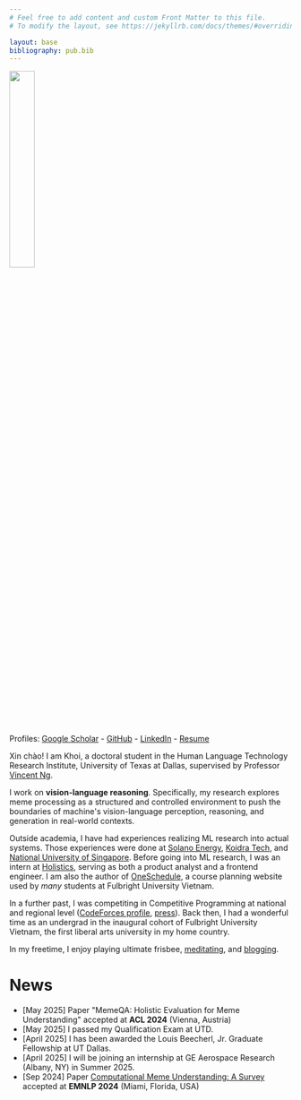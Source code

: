 ```yaml
---
# Feel free to add content and custom Front Matter to this file.
# To modify the layout, see https://jekyllrb.com/docs/themes/#overriding-theme-defaults

layout: base
bibliography: pub.bib
---
```


<img src='assets/ava-shirt.JPG' width="30%">

Profiles: [Google Scholar](https://scholar.google.com/citations?user=-oyrpkoAAAAJ&hl=en) - [GitHub](https://github.com/npnkhoi) - [LinkedIn](https://www.linkedin.com/in/npnkhoi/) - [Resume](assets/Khoi%20Nguyen%20-%20Resume.pdf)

Xin chào! I am Khoi, a doctoral student in the Human Language Technology Research Institute, University of Texas at Dallas, supervised by Professor [Vincent Ng](https://www.hlt.utdallas.edu/~vince/). 

I work on **vision-language reasoning**. Specifically, my research explores meme processing as a structured and controlled environment to push the boundaries of machine's vision-language perception, reasoning, and generation in real-world contexts. 

<!--In the past, I worked with [Raghuram Ramanujan](https://www.davidson.edu/people/raghu-ramanujan) on Monte Carlo Tree Search.-->
Outside academia, I have had experiences realizing ML research into actual systems. Those experiences were done at [Solano Energy](https://solano.energy/), [Koidra Tech](https://www.koidra.ai/), and [National University of Singapore](https://ims.nus.edu.sg/events/rips2022/). Before going into ML research, I was an intern at [Holistics](https://www.holistics.io/), serving as both a product analyst and a frontend engineer. I am also the author of [OneSchedule](https://npnkhoi.github.io/oneschedule/), a course planning website used by *many* students at Fulbright University Vietnam.

In a further past, I was competiting in Competitive Programming at national and regional level ([CodeForces profile](https://codeforces.com/profile/pazabol), [press](https://fulbright.edu.vn/fulbright-students-win-bronze-medal-at-icpc-asia-can-tho-regional-contest/)). Back then, I had a wonderful time as an undergrad in the inaugural cohort of Fulbright University Vietnam, the first liberal arts university in my home country.

In my freetime, I enjoy playing ultimate frisbee, [meditating](https://dallasmeditationcenter.com/), and [blogging](https://npnkhoi.github.io/blog).

# News
- [May 2025] Paper "MemeQA: Holistic Evaluation for Meme Understanding" accepted at **ACL 2024** (Vienna, Austria)
- [May 2025] I passed my Qualification Exam at UTD.
- [April 2025] I has been awarded the Louis Beecherl, Jr. Graduate Fellowship at UT Dallas.
- [April 2025] I will be joining an internship at GE Aerospace Research (Albany, NY) in Summer 2025.
- [Sep 2024] Paper [Computational Meme Understanding: A Survey](https://aclanthology.org/2024.emnlp-main.1184/) accepted at **EMNLP 2024** (Miami, Florida, USA)
<!-- - [Feb 2024] Paper [Lookahead Pathology in Monte-Carlo Tree Search](https://ojs.aaai.org/index.php/ICAPS/article/view/31501) accepted at **ICAPS 2024** (Banff, Calgary, Canada) -->
<!-- - [Aug 2023] I have arrived in Dallas, Texas for graduate study. -->
<!-- - [Mar 2023] Our paper, [A Framework to Develop Automatic Speech Recognition for Low Resource Languages](https://dl.acm.org/doi/10.1145/3545947.3573271), won the Third Prize of the ACM Student Research Competition at SIGCSE TS 2023! -->

<!-- # Selected Publications
- **Khoi P. N. Nguyen**, Vincent Ng. 'Computational Meme Understanding: A Survey', EMNLP 2024 (to appear).
- Jeongsik Park, **Khoi P. N. Nguyen**, Terrence Li, Suyesh Shrestha, Megan Kim Vu, Jerry Yining Wang, and Vincent Ng. MemeIntent: Benchmarking Intent Description Generation for Memes. SIGDIAL 2024. 
- **K. P. N. Nguyen** and R. Ramanujan, ‘Lookahead Pathology in Monte-Carlo Tree Search’, **ICAPS 2024**. -->
<!-- - N. Alemu, C. Hua, P. H. Le, **K. P. N. Nguyen**, M. Ali, and N. Veilleux, ‘A Framework to Develop Automatic Speech Recognition for Low Resource Languages’, **SIGCSE 2023 (Student Research Competition)**. -->

<!-- - Other press: [[1]](https://fulbright.edu.vn/fulbright-grants-first-awards-for-series-of-community-minded-projects/), [[2]](https://baokhanhhoa.vn/xa-hoi/giao-duc/201505/rieng-uoc-mo-chung-dam-me-2387073/) -->
